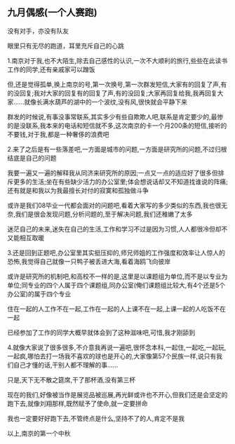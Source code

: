 ## 九月偶感(一个人赛跑) ##

没有对手，亦没有队友

 

眼里只有无尽的跑道，耳里充斥自己的心跳

 

1.南京对于我,也不大陌生,除去自己感性的认识,一次不大顺利的旅行,些些在此读书工作的同学,还有亲戚家可以蹭饭

 

但,还是觉得孤单,换上南京的号,第一次换号,第一次群发短信,大家有的回复了声,有的没回复;我对大家的回复有的回复了声,有的没回复;大家再回复给我,我再回复大家......就像长满水葫芦的湖中的一个波纹,没有风,很快就会平静下来

 

群发的时候说,有事没事常联系,其实多少有些自欺欺人吧,联系是肯定要少的,最惨的是没联系,我本来的电话和短信就不多,这次南京的卡一个月200条的短信,接听的不要钱,对于我,都是一种奢侈的浪费吧

 

2.来了之后是有一些落差吧,一方面是城市的问题,一方面是研究所的问题,不过归根结底是自己的问题

 

我要一遍又一遍的解释我从同济来研究所的原因;一点又一点的适应好了很多但排斥更多的生活;坐在有些缺少活力的办公室里;体会想说话却又不知道找谁说的阵痛;还有就是和我以为我最擅长对付的寂寞和孤独做斗争

 

或许是我们08毕业一代都会面对的问题吧,看着大家写的多少类似的东西,我也很无奈,我们是很会发现问题,分析问题的,至于解决问题,我们还稚嫩了太多

 

迷茫自己的未来,迷失在自己的生活,工作和学习不过是因为习惯,人人都很冷但却不又能相互取暖

 

3.还是回到正题吧,办公室里其实挺压抑的,师兄师姐的工作强度和效率让人惊人的恐怖,我觉得自己就像一只鸭子被丢进大海,看着海鸥飞向彼岸

 

或许是研究所的机制吧,和高校不一样的是,这里是以课题组为单位,而不是以专业为单位;同专业的四个人属于四个课题组,同办公室(俺们课题组比较大,有4个还是5个办公室)的属于四个专业

 

住在一起的人工作不在一起,工作在一起的人上课不在一起,上课一起的人吃饭不在一起

 

已经参加了工作的同学大概早就体会到了这种滋味吧,可惜,我才刚舔到

 

4.就像大家说了很多很多,不介意我再说一遍吧,很怀念本科,一起住,一起吃,一起玩,一起疯,哪怕去打一场我不喜欢的球也是开心的,大家像第57个民族一样,说只有我们自己才懂的话,干别人都不理解的事......

 

只是,天下无不散之筵席,干了那杯酒,没有第三杯

 

现在的我们,好像被当作是展览品被巡展,再光鲜或许也不开心,但我们还是会坚定的跑下去,就像刘翔那样,既然赋予了使命,就一定要拼命

 

我也一定要好好跑下去,不管终点是什么,坚持不了的人,肯定不是我

 

 

 

以上,南京的第一个中秋
